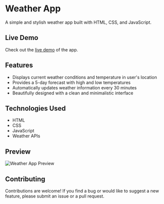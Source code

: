 # Weather App

A simple and stylish weather app built with HTML, CSS, and JavaScript.

## Live Demo

Check out the [live demo](https://your-weather-app-url.com) of the app.

## Features

- Displays current weather conditions and temperature in user's location
- Provides a 5-day forecast with high and low temperatures
- Automatically updates weather information every 30 minutes
- Beautifully designed with a clean and minimalistic interface

## Technologies Used

- HTML
- CSS
- JavaScript
- Weather APIs

## Preview

![Weather App Preview](/images/weather-app-preview.png)

## Contributing

Contributions are welcome! If you find a bug or would like to suggest a new feature, please submit an issue or a pull request.
